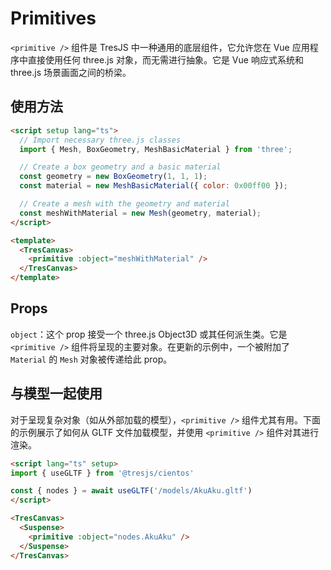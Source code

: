 # Primitives

`<primitive />` 组件是 TresJS 中一种通用的底层组件，它允许您在 Vue 应用程序中直接使用任何 three.js 对象，而无需进行抽象。它是 Vue 响应式系统和 three.js 场景画面之间的桥梁。

## 使用方法

```html
<script setup lang="ts">
  // Import necessary three.js classes
  import { Mesh, BoxGeometry, MeshBasicMaterial } from 'three';

  // Create a box geometry and a basic material
  const geometry = new BoxGeometry(1, 1, 1);
  const material = new MeshBasicMaterial({ color: 0x00ff00 });

  // Create a mesh with the geometry and material
  const meshWithMaterial = new Mesh(geometry, material);
</script>

<template>
  <TresCanvas>
    <primitive :object="meshWithMaterial" />
  </TresCanvas>  
</template>
```

## Props

`object`：这个 prop 接受一个 three.js Object3D 或其任何派生类。它是 `<primitive />` 组件将呈现的主要对象。在更新的示例中，一个被附加了 `Material` 的 `Mesh` 对象被传递给此 prop。

## 与模型一起使用

对于呈现复杂对象（如从外部加载的模型），`<primitive />` 组件尤其有用。下面的示例展示了如何从 GLTF 文件加载模型，并使用 `<primitive />` 组件对其进行渲染。

```html
<script lang="ts" setup>
import { useGLTF } from '@tresjs/cientos'

const { nodes } = await useGLTF('/models/AkuAku.gltf')
</script>

<TresCanvas>
  <Suspense>
    <primitive :object="nodes.AkuAku" />
  </Suspense>
</TresCanvas>
```
